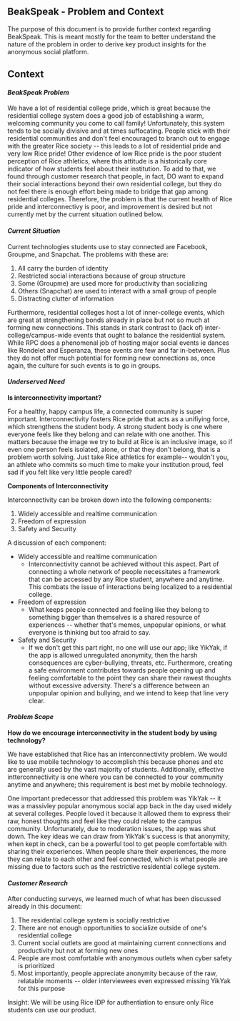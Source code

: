 ## BeakSpeak - Problem and Context

The purpose of this document is to provide further context regarding BeakSpeak. This is meant mostly for the team to better understand the nature of the problem in order to derive key product insights for the anonymous social platform. 

## Context

#### *BeakSpeak Problem*

We have a lot of residential college pride, which is great because the residential college system does a good job of establishing a warm, welcoming community you come to call family! Unfortunately, this system tends to be socially divisive and at times suffocating. People stick with their residential communities and don't feel encouraged to branch out to engage with the greater Rice society -- this leads to a lot of residential pride and very low Rice pride! Other evidence of low Rice pride is the poor student perception of Rice athletics, where this attitude is a historically core indicator of how students feel about their institution. To add to that, we found through customer research that people, in fact, DO want to expand their social interactions beyond their own residential college, but they do not feel there is enough effort being made to bridge that gap among residential colleges. Therefore, the problem is that the current health of Rice pride and interconnectivy is poor, and improvement is desired but not currently met by the current situation outlined below.      

#### *Current Situation*

Current technologies students use to stay connected are Facebook, Groupme, and Snapchat. The problems with these are:
1. All carry the burden of identity
2. Restricted social interactions because of group structure
3. Some (Groupme) are used more for productivity than socializing
4. Others (Snapchat) are used to interact with a small group of people
5. Distracting clutter of information

Furthermore, residential colleges host a lot of inner-college events, which are great at strengthening bonds already in place but not so much at forming new connections. This stands in stark contrast to (lack of) inter-college/campus-wide events that ought to balance the residential system. While RPC does a phenomenal job of hosting major social events ie dances like Rondelet and Esperanza, these events are few and far in-between. Plus they do not offer much potential for forming new connections as, once again, the culture for such events is to go in groups.  

#### *Underserved Need*

**Is interconnectivity important?**

For a healthy, happy campus life, a connected community is super important. Interconnectivity fosters Rice pride that acts as a unifiying force, which strengthens the student body. A strong student body is one where everyone feels like they belong and can relate with one another. This matters because the image we try to build at Rice is an inclusive image, so if even one person feels isolated, alone, or that they don't belong, that is a problem worth solving. Just take Rice athletics for example-- wouldn't you, an athlete who commits so much time to make your institution proud, feel sad if you felt like very little people cared?  

**Components of Interconnectivity**

Interconnectivity can be broken down into the following components:
1. Widely accessible and realtime communication
2. Freedom of expression
3. Safety and Security

A discussion of each component:
+ Widely accessible and realtime communication
    + Interconnectivity cannot be achieved without this aspect. Part of connecting a whole network of people necessitates a framework that can be accessed by any Rice student, anywhere and anytime. This combats the issue of interactions being localized to a residential college.
+ Freedom of expression
    + What keeps people connected and feeling like they belong to something bigger than themselves is a shared resource of experiences -- whether that's memes, unpopular opinions, or what everyone is thinking but too afraid to say.   
+ Safety and Security
    + If we don't get this part right, no one will use our app; like YikYak, if the app is allowed unregulated anonymity, then the harsh consequences are cyber-bullying, threats, etc. Furthermore, creating a safe environment contributes towards people opening up and feeling comfortable to the point they can share their rawest thoughts without excessive adversity. There's a difference between an unpopular opinion and bullying, and we intend to keep that line very clear.

#### *Problem Scope*

**How do we encourage interconnectivity in the student body by using technology?**

We have established that Rice has an interconnectivity problem. We would like to use mobile technology to accomplish this because phones and etc are generally used by the vast majority of students. Additionally, effective intterconnectivity is one where you can be connected to your community anytime and anywhere; this requirement is best met by mobile technology. 

One important predecessor that addressed this problem was YikYak -- it was a massivley popular anonymous social app back in the day used widely at several colleges. People loved it because it allowed them to express their raw, honest thoughts and feel like they could relate to the campus community. Unfortunately, due to moderation issues, the app was shut down. The key ideas we can draw from YikYak's success is that anonymity, when kept in check, can be a powerful tool to get people comfortable with sharing their experiences. When people share their experiences, the more they can relate to each other and feel connected, which is what people are missing due to factors such as the restrictive residential college system.  

#### *Customer Research*

After conducting surveys, we learned much of what has been discussed already in this document:
1. The residential college system is socially restrictive
2. There are not enough opportunities to socialize outside of one's residential college
3. Current social outlets are good at maintaining current connections and productivity but not at forming new ones
4. People are most comfortable with anonymous outlets when cyber safety is prioritized
5. Most importantly, people appreciate anonymity because of the raw, relatable moments -- older interviewees even expressed missing YikYak for this purpose

Insight: We will be using Rice IDP for authentiation to ensure only Rice students can use our product.


